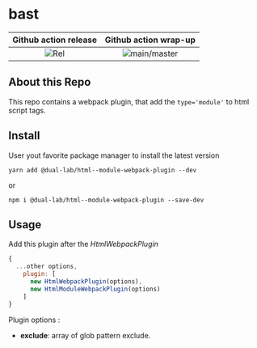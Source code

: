 # bast

Github action release| Github action wrap-up
:---: | :---: |
![Rel]()| ![main/master]()|


## About this Repo

This repo contains a webpack plugin, that add the ```type='module'``` to 
html script tags.

## Install

User yout favorite package manager to install the latest version

```shell
yarn add @dual-lab/html--module-webpack-plugin --dev

```

or

```shell
npm i @dual-lab/html--module-webpack-plugin --save-dev

```

## Usage

Add this plugin after the _HtmlWebpackPlugin_

```js
{
  ...other options,
    plugin: [
      new HtmlWebpackPlugin(options),
      new HtmlModuleWebpackPlugin(options)
    ]
}

```

Plugin options :

- **exclude**: array of glob pattern exclude.
